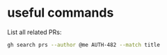 # useful commands
List all related PRs:
```bash
gh search prs --author @me AUTH-482 --match title
```
